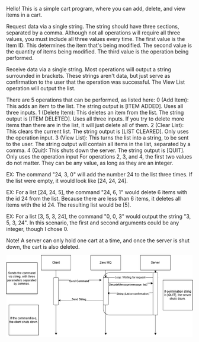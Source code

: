 Hello! This is a simple cart program, where you can add, delete, and view items in a cart.

Request data via a single string. The string should have three sections, separated by a comma. Although not all operations will require all three values, you must include all three values every time.
The first value is the Item ID. This determines the item that's being modified.
The second value is the quantity of items being modified.
The third value is the operation being performed.

Receive data via a single string. Most operations will output a string surrounded in brackets. These strings aren't data, but just serve as confirmation to the user that the operation was successful. The View List operation will output the list.

There are 5 operations that can be performed, as listed here:
0 (Add Item): This adds an item to the list. The string output is [ITEM ADDED]. Uses all three inputs.
1 (Delete Item): This deletes an item from the list. The string output is [ITEM DELETED]. Uses all three inputs. If you try to delete more items than there are in the list, it will just delete all of them.
2 (Clear List): This clears the current list. The string output is [LIST CLEARED]. Only uses the operation input.
3 (View List): This turns the list into a string, to be sent to the user. The string output will contain all items in the list, separated by a comma.
4 (Quit): This shuts down the server. The string output is [QUIT]. Only uses the operation input
For operations 2, 3, and 4, the first two values do not matter. They can be any value, as long as they are an integer.

EX: The command "24, 3, 0" will add the number 24 to the list three times. If the list were empty, it would look like [24, 24, 24].

EX: For a list [24, 24, 5], the command "24, 6, 1" would delete 6 items with the id 24 from the list. Because there are less than 6 items, it deletes all items with the id 24. The resulting list would be [5].

EX: For a list [3, 5, 3, 24], the command "0, 0, 3" would output the string "3, 5, 3, 24". In this scenario, the first and second arguments could be any integer, though I chose 0.

Note! A server can only hold one cart at a time, and once the server is shut down, the cart is also deleted.

![UML Diagram](./UML-Microservice.drawio.png)